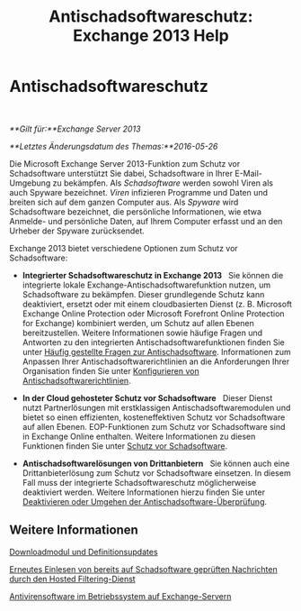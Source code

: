 ﻿---
title: 'Antischadsoftwareschutz: Exchange 2013 Help'
TOCTitle: Antischadsoftwareschutz
ms:assetid: a4b34f3b-5648-4d18-ac80-c2af4fa6cb7e
ms:mtpsurl: https://technet.microsoft.com/de-de/library/JJ150547(v=EXCHG.150)
ms:contentKeyID: 50476383
ms.date: 04/24/2018
mtps_version: v=EXCHG.150
ms.translationtype: HT
---

# Antischadsoftwareschutz

 

_**Gilt für:**Exchange Server 2013_

_**Letztes Änderungsdatum des Themas:**2016-05-26_

Die Microsoft Exchange Server 2013-Funktion zum Schutz vor Schadsoftware unterstützt Sie dabei, Schadsoftware in Ihrer E-Mail-Umgebung zu bekämpfen. Als *Schadsoftware* werden sowohl Viren als auch Spyware bezeichnet. *Viren* infizieren Programme und Daten und breiten sich auf dem ganzen Computer aus. Als *Spyware* wird Schadsoftware bezeichnet, die persönliche Informationen, wie etwa Anmelde- und persönliche Daten, auf Ihrem Computer erfasst und an den Urheber der Spyware zurücksendet.

Exchange 2013 bietet verschiedene Optionen zum Schutz vor Schadsoftware:

  - **Integrierter Schadsoftwareschutz in Exchange 2013**   Sie können die integrierte lokale Exchange-Antischadsoftwarefunktion nutzen, um Schadsoftware zu bekämpfen. Dieser grundlegende Schutz kann deaktiviert, ersetzt oder mit einem cloudbasierten Dienst (z. B. Microsoft Exchange Online Protection oder Microsoft Forefront Online Protection for Exchange) kombiniert werden, um Schutz auf allen Ebenen bereitzustellen. Weitere Informationen sowie häufige Fragen und Antworten zu den integrierten Antischadsoftwarefunktionen finden Sie unter [Häufig gestellte Fragen zur Antischadsoftware](anti-malware-faq-exchange-2013-help.md). Informationen zum Anpassen Ihrer Antischadsoftwarerichtlinien an die Anforderungen Ihrer Organisation finden Sie unter [Konfigurieren von Antischadsoftwarerichtlinien](configure-anti-malware-policies-exchange-2013-help.md).

  - **In der Cloud gehosteter Schutz vor Schadsoftware**   Dieser Dienst nutzt Partnerlösungen mit erstklassigen Antischadsoftwaremodulen und bietet so einen effizienten, kosteneffektiven Schutz vor Schadsoftware auf allen Ebenen. EOP-Funktionen zum Schutz vor Schadsoftware sind in Exchange Online enthalten. Weitere Informationen zu diesen Funktionen finden Sie unter [Schutz vor Schadsoftware](https://technet.microsoft.com/de-de/library/jj200669\(v=exchg.150\)).

  - **Antischadsoftwarelösungen von Drittanbietern**   Sie können auch eine Drittanbieterlösung zum Schutz vor Schadsoftware einsetzen. In diesem Fall muss der integrierte Schadsoftwareschutz möglicherweise deaktiviert werden. Weitere Informationen hierzu finden Sie unter [Deaktivieren oder Umgehen der Antischadsoftware-Überprüfung](disable-or-bypass-anti-malware-scanning-exchange-2013-help.md).

## Weitere Informationen

[Downloadmodul und Definitionsupdates](download-engine-and-definition-updates-exchange-2013-help.md)

[Erneutes Einlesen von bereits auf Schadsoftware geprüften Nachrichten durch den Hosted Filtering-Dienst](rescan-messages-already-malware-scanned-by-the-hosted-filtering-service-exchange-2013-help.md)

[Antivirensoftware im Betriebssystem auf Exchange-Servern](anti-virus-software-in-the-operating-system-on-exchange-servers-exchange-2013-help.md)

